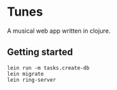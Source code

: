 Tunes
=====

A musical web app written in clojure.

## Getting started

```
lein run -m tasks.create-db
lein migrate
lein ring-server
```
